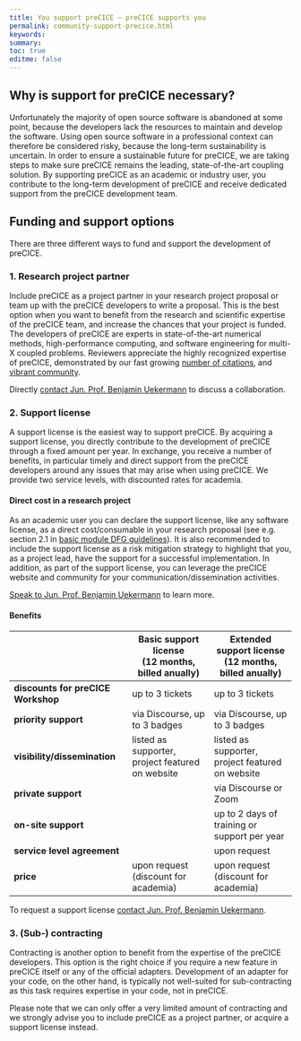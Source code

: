 ```yaml
---
title: You support preCICE – preCICE supports you
permalink: community-support-precice.html
keywords:
summary:
toc: true
editme: false
---
```


## Why is support for preCICE necessary?

Unfortunately the majority of open source software is abandoned at some point, because the developers lack the resources to maintain and develop the software. Using open source software in a professional context can therefore be considered risky, because the long-term sustainability is uncertain.  In order to ensure a sustainable future for preCICE, we are taking steps  to make sure preCICE remains the leading, state-of-the-art coupling solution. By supporting preCICE as an academic or industry user, you contribute to the long-term development of preCICE and receive dedicated support from the preCICE development team.

## Funding and support options

There are three different ways to fund and support the development of preCICE.

### 1. Research project partner

Include preCICE as a project partner in your research project proposal or team up with the preCICE developers to write a proposal. This is the best option when you want to benefit from the research and scientific expertise of the preCICE team, and increase the chances that your project is funded. The developers of preCICE are experts in state-of-the-art numerical methods, high-performance computing, and software engineering for multi-X coupled problems. Reviewers appreciate the highly recognized expertise of preCICE, demonstrated by our fast growing [number of citations](https://scholar.google.com/scholar?hl=en&cites=5053469347483527186), and [vibrant community](community-projects.html).

Directly [contact Jun. Prof. Benjamin Uekermann](https://www.ipvs.uni-stuttgart.de/departments/us3/) to discuss a collaboration.

### 2. Support license

A support license is the easiest way to support preCICE. By acquiring a support license, you directly contribute to the development of preCICE through a fixed amount per year. In exchange, you receive a number of benefits, in particular timely and direct support from the preCICE developers around any issues that may arise when using preCICE. We provide two service levels, with discounted rates for academia.

#### Direct cost in a research project

As an academic user you can declare the support license, like any software license, as a direct cost/consumable in your research proposal (see e.g. section 2.1 in [basic module DFG guidelines](https://www.dfg.de/formulare/52_01/52_01_en.pdf)). It is also recommended to include the support license as a risk mitigation strategy to highlight that you, as a project lead, have the support for a successful implementation. In addition, as part of the support license, you can leverage the preCICE website and community for your communication/dissemination activities.

[Speak to Jun. Prof. Benjamin Uekermann](https://www.ipvs.uni-stuttgart.de/departments/us3/) to learn more.

#### Benefits

|   | Basic support license <br>(12 months, billed anually)  | Extended support license <br>(12 months, billed anually)  |
| - | - | -|
| **discounts for preCICE Workshop** | up to 3 tickets | up to 3 tickets |
| **priority support**   | via Discourse, up to 3 badges | via Discourse, up to 3 badges  |
| **visibility/dissemination**   | listed as supporter, project featured on website | listed as supporter, project featured on website  |
| **private support**   |  | via Discourse or Zoom |
| **on-site support**    |  | up to 2 days of training or support per year |
| **service level agreement** | | upon request |
| **price** | upon request (discount for academia) | upon request (discount for academia) |

To request a support license [contact Jun. Prof. Benjamin Uekermann](https://www.ipvs.uni-stuttgart.de/departments/us3/).

### 3. (Sub-) contracting

Contracting is another option to benefit from the expertise of the preCICE developers. This option is the right choice if you require a new feature in preCICE itself or any of the official adapters. Development of an adapter for your code, on the other hand, is typically not well-suited for sub-contracting as this task requires expertise in your code, not in preCICE.

Please note that we can only offer a very limited amount of contracting and we strongly advise you to include preCICE as a project partner, or acquire a support license instead.
